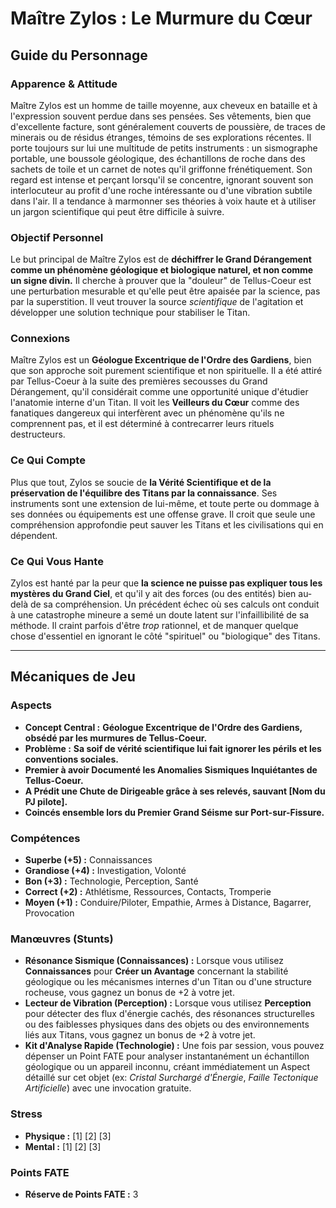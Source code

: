 # Maître Zylos : Le Murmure du Cœur

## Guide du Personnage

### Apparence & Attitude

Maître Zylos est un homme de taille moyenne, aux cheveux en bataille et à l'expression souvent perdue dans ses pensées. Ses vêtements, bien que d'excellente facture, sont généralement couverts de poussière, de traces de minerais ou de résidus étranges, témoins de ses explorations récentes. Il porte toujours sur lui une multitude de petits instruments : un sismographe portable, une boussole géologique, des échantillons de roche dans des sachets de toile et un carnet de notes qu'il griffonne frénétiquement. Son regard est intense et perçant lorsqu'il se concentre, ignorant souvent son interlocuteur au profit d'une roche intéressante ou d'une vibration subtile dans l'air. Il a tendance à marmonner ses théories à voix haute et à utiliser un jargon scientifique qui peut être difficile à suivre.

### Objectif Personnel

Le but principal de Maître Zylos est de **déchiffrer le Grand Dérangement comme un phénomène géologique et biologique naturel, et non comme un signe divin.** Il cherche à prouver que la "douleur" de Tellus-Coeur est une perturbation mesurable et qu'elle peut être apaisée par la science, pas par la superstition. Il veut trouver la source *scientifique* de l'agitation et développer une solution technique pour stabiliser le Titan.

### Connexions

Maître Zylos est un **Géologue Excentrique de l'Ordre des Gardiens**, bien que son approche soit purement scientifique et non spirituelle. Il a été attiré par Tellus-Coeur à la suite des premières secousses du Grand Dérangement, qu'il considérait comme une opportunité unique d'étudier l'anatomie interne d'un Titan. Il voit les **Veilleurs du Cœur** comme des fanatiques dangereux qui interfèrent avec un phénomène qu'ils ne comprennent pas, et il est déterminé à contrecarrer leurs rituels destructeurs.

### Ce Qui Compte

Plus que tout, Zylos se soucie de **la Vérité Scientifique et de la préservation de l'équilibre des Titans par la connaissance**. Ses instruments sont une extension de lui-même, et toute perte ou dommage à ses données ou équipements est une offense grave. Il croit que seule une compréhension approfondie peut sauver les Titans et les civilisations qui en dépendent.

### Ce Qui Vous Hante

Zylos est hanté par la peur que **la science ne puisse pas expliquer tous les mystères du Grand Ciel**, et qu'il y ait des forces (ou des entités) bien au-delà de sa compréhension. Un précédent échec où ses calculs ont conduit à une catastrophe mineure a semé un doute latent sur l'infaillibilité de sa méthode. Il craint parfois d'être *trop* rationnel, et de manquer quelque chose d'essentiel en ignorant le côté "spirituel" ou "biologique" des Titans.

---

## Mécaniques de Jeu

### Aspects

*   **Concept Central :** **Géologue Excentrique de l'Ordre des Gardiens, obsédé par les murmures de Tellus-Coeur.**
*   **Problème :** **Sa soif de vérité scientifique lui fait ignorer les périls et les conventions sociales.**
*   **Premier à avoir Documenté les Anomalies Sismiques Inquiétantes de Tellus-Coeur.**
*   **A Prédit une Chute de Dirigeable grâce à ses relevés, sauvant [Nom du PJ pilote].**
*   **Coincés ensemble lors du Premier Grand Séisme sur Port-sur-Fissure.**

### Compétences

*   **Superbe (+5) :** Connaissances
*   **Grandiose (+4) :** Investigation, Volonté
*   **Bon (+3) :** Technologie, Perception, Santé
*   **Correct (+2) :** Athlétisme, Ressources, Contacts, Tromperie
*   **Moyen (+1) :** Conduire/Piloter, Empathie, Armes à Distance, Bagarrer, Provocation

### Manœuvres (Stunts)

*   **Résonance Sismique (Connaissances) :** Lorsque vous utilisez **Connaissances** pour **Créer un Avantage** concernant la stabilité géologique ou les mécanismes internes d'un Titan ou d'une structure rocheuse, vous gagnez un bonus de +2 à votre jet.
*   **Lecteur de Vibration (Perception) :** Lorsque vous utilisez **Perception** pour détecter des flux d'énergie cachés, des résonances structurelles ou des faiblesses physiques dans des objets ou des environnements liés aux Titans, vous gagnez un bonus de +2 à votre jet.
*   **Kit d'Analyse Rapide (Technologie) :** Une fois par session, vous pouvez dépenser un Point FATE pour analyser instantanément un échantillon géologique ou un appareil inconnu, créant immédiatement un Aspect détaillé sur cet objet (ex: *Cristal Surchargé d'Énergie*, *Faille Tectonique Artificielle*) avec une invocation gratuite.

### Stress

*   **Physique :** [1] [2] [3]
*   **Mental :** [1] [2] [3]

### Points FATE

*   **Réserve de Points FATE :** 3